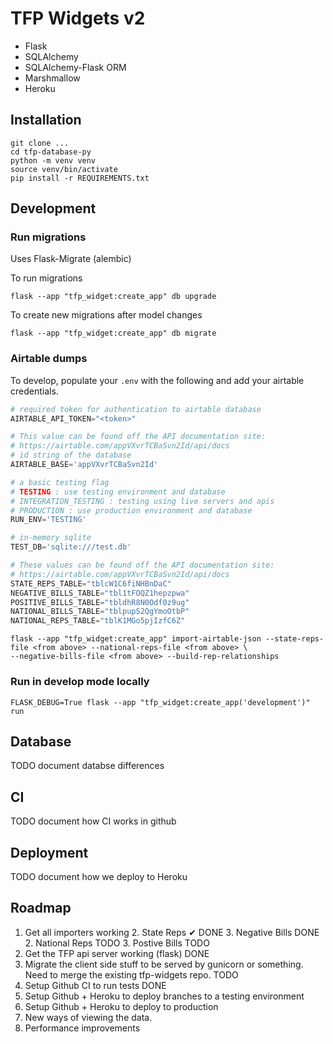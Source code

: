 # TFP Widgets v2

- Flask
- SQLAlchemy
- SQLAlchemy-Flask ORM
- Marshmallow
- Heroku

## Installation

```
git clone ...
cd tfp-database-py
python -m venv venv
source venv/bin/activate
pip install -r REQUIREMENTS.txt
```

## Development

### Run migrations

Uses Flask-Migrate (alembic)

To run migrations

```
flask --app "tfp_widget:create_app" db upgrade
```

To create new migrations after model changes

```shell
flask --app "tfp_widget:create_app" db migrate
```

### Airtable dumps
To develop, populate your `.env` with the following and add
your airtable credentials.

```python
# required token for authentication to airtable database
AIRTABLE_API_TOKEN="<token>"

# This value can be found off the API documentation site:
# https://airtable.com/appVXvrTCBaSvn2Id/api/docs
# id string of the database
AIRTABLE_BASE='appVXvrTCBaSvn2Id'

# a basic testing flag
# TESTING : use testing environment and database
# INTEGRATION_TESTING : testing using live servers and apis
# PRODUCTION : use production environment and database
RUN_ENV='TESTING'

# in-memory sqlite
TEST_DB='sqlite:///test.db'

# These values can be found off the API documentation site:
# https://airtable.com/appVXvrTCBaSvn2Id/api/docs
STATE_REPS_TABLE="tblcW1C6fiNHBnDaC"
NEGATIVE_BILLS_TABLE="tbl1tFOQZ1hepzpwa"
POSITIVE_BILLS_TABLE="tbldhR8N0Odf0z9ug"
NATIONAL_BILLS_TABLE="tblpupS2QgYmoOtbP"
NATIONAL_REPS_TABLE="tblK1MGo5pjIzfC6Z"
```

```shell
flask --app "tfp_widget:create_app" import-airtable-json --state-reps-file <from above> --national-reps-file <from above> \
--negative-bills-file <from above> --build-rep-relationships 
```

### Run in develop mode locally

```shell
FLASK_DEBUG=True flask --app "tfp_widget:create_app('development')" run
```

## Database

TODO document databse differences

## CI

TODO document how CI works in github

## Deployment

TODO document how we deploy to Heroku

## Roadmap

1. Get all importers working
   2. State Reps ✔ DONE
   3. Negative Bills DONE
   2. National Reps TODO
   3. Postive Bills TODO
2. Get the TFP api server working (flask) DONE
3. Migrate the client side stuff to be served by gunicorn or something. Need to merge the existing tfp-widgets repo. TODO
4. Setup Github CI to run tests DONE
5. Setup Github + Heroku to deploy branches to a testing environment
6. Setup Github + Heroku to deploy to production
5. New ways of viewing the data.
6. Performance improvements
